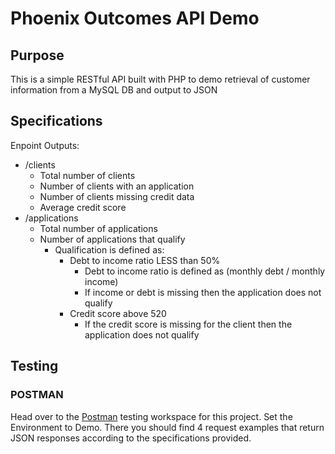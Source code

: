 # Phoenix Outcomes API Demo
 ## Purpose
 This is a simple RESTful API built with PHP to demo retrieval of customer information from a MySQL DB and output to JSON
 ## Specifications
 Enpoint Outputs:
  * /clients
    * Total number of clients
    * Number of clients with an application
    * Number of clients missing credit data
    * Average credit score
  * /applications
    * Total number of applications
    * Number of applications that qualify
      * Qualification is defined as:
        * Debt to income ratio LESS than 50%
          * Debt to income ratio is defined as (monthly debt / monthly income)
          * If income or debt is missing then the application does not qualify
        * Credit score above 520
          * If the credit score is missing for the client then the application does not qualify
## Testing
### POSTMAN
Head over to the [Postman](https://www.postman.com/mission-cosmonaut-85691545/workspace/phoenix-demo/overview) testing workspace for this project. 
Set the Environment to Demo.
There you should find 4 request examples that return JSON responses according to the specifications provided.
